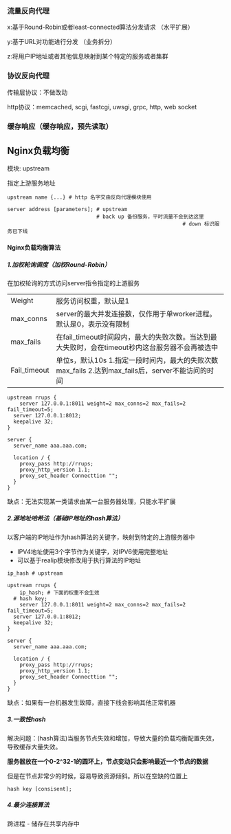 ### 流量反向代理

x:基于Round-Robin或者least-connected算法分发请求 （水平扩展）

y:基于URL对功能进行分发 （业务拆分）

z:将用户IP地址或者其他信息映射到某个特定的服务或者集群

### 协议反向代理

传输层协议：不做改动

http协议：memcached, scgi, fastcgi, uwsgi, grpc, http, web socket

### 缓存响应（缓存响应，预先读取）



## Nginx负载均衡

模块: upstream

指定上游服务地址

```nginx
upstream name {...} # http 名字交由反向代理模块使用

server address [parameters]; # upstream
                             # back up 备份服务，平时流量不会到达这里
														 # down 标识服务已下线
```



#### Nginx负载均衡算法

##### 1.加权轮询调度（加权Round-Robin）

在加权轮询的方式访问server指令指定的上游服务

|              |                                                              |
| ------------ | ------------------------------------------------------------ |
| Weight       | 服务访问权重，默认是1                                        |
| max_conns    | server的最大并发连接数，仅作用于单worker进程。默认是0，表示没有限制 |
| max_fails    | 在fail_timeout时间段内，最大的失败次数。当达到最大失败时，会在timeout秒内这台服务器不会再被选中 |
| Fail_timeout | 单位s，默认10s 1.指定一段时间内，最大的失败次数max_fails 2.达到max_fails后，server不能访问的时间 |

```nginx
upstream rrups {
	server 127.0.0.1:8011 weight=2 max_conns=2 max_fails=2 fail_timeout=5;
  server 127.0.0.1:8012;
  keepalive 32;
}

server {
  server_name aaa.aaa.com;
  
  location / {
    proxy_pass http://rrups;
    proxy_http_version 1.1;
    proxy_set_header Connecttion "";
  }
}
```

缺点：无法实现某一类请求由某一台服务器处理，只能水平扩展

##### 2.源地址哈希法（基础IP地址的hash算法）

以客户端的IP地址作为hash算法的关键字，映射到特定的上游服务器中

* IPV4地址使用3个字节作为关键字，对IPV6使用完整地址
* 可以基于realip模块修改用于执行算法的IP地址

```
ip_hash # upstream
```

```nginx
upstream rrups {
	ip_hash; # 下面的权重不会生效
  # hash key;
	server 127.0.0.1:8011 weight=2 max_conns=2 max_fails=2 fail_timeout=5;
  server 127.0.0.1:8012;
  keepalive 32;
}

server {
  server_name aaa.aaa.com;
  
  location / {
    proxy_pass http://rrups;
    proxy_http_version 1.1;
    proxy_set_header Connecttion "";
  }
}
```

缺点：如果有一台机器发生故障，直接下线会影响其他正常机器

##### 3.一致性hash

解决问题：(hash算法)当服务节点失效和增加，导致大量的负载均衡配置失效，导致缓存大量失效。

**服务器放在一个0-2^32-1的圆环上，节点变动只会影响最近一个节点的数据**

但是在节点非常少的时候，容易导致资源倾斜。所以在空缺的位置上

```
hash key [consisent];
```

##### 4.最少连接算法

跨进程 - 储存在共享内存中







 